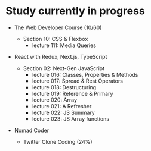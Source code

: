 # Study currently in progress

  - The Web Developer Course (10/60)
    - Section 10: CSS & Flexbox
      - lecture 111: Media Queries

  - React with Redux, Next.js, TypeScript
    - Section 02: Next-Gen JavaScript
      - lecture 016: Classes, Properties & Methods
      - lecture 017: Spread & Rest Operators
      - lecture 018: Destructuring
      - lecture 019: Reference & Primary
      - lecture 020: Array
      - lecture 021: A Refresher
      - lecture 022: JS Summary
      - lecture 023: JS Array functions

  - Nomad Coder
    - Twitter Clone Coding (24%)
